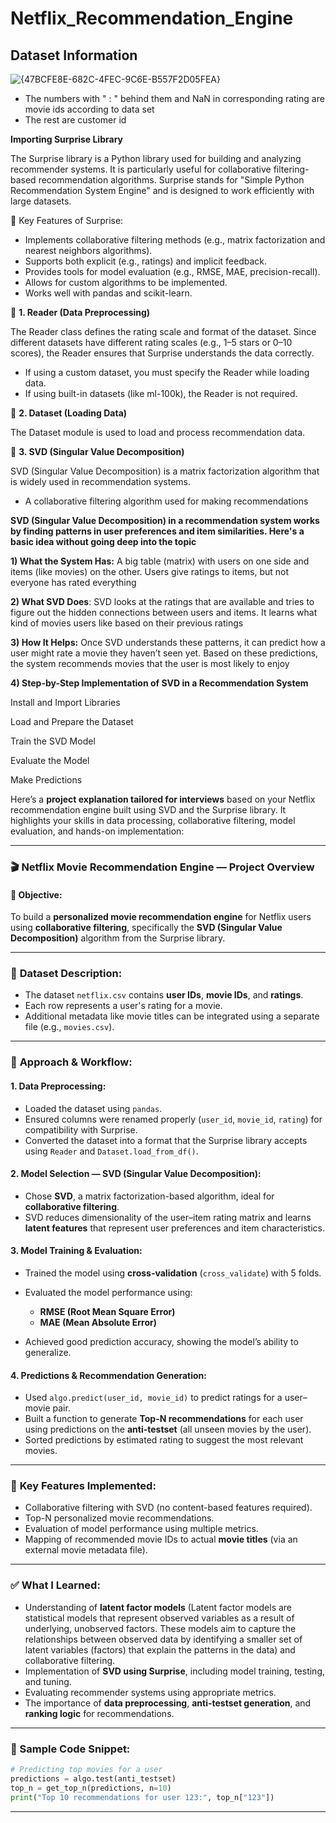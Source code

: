 # Netflix_Recommendation_Engine

## Dataset Information

![{47BCFE8E-682C-4FEC-9C6E-B557F2D05FEA}](https://github.com/user-attachments/assets/c2350645-5e1d-4ef5-bb30-570b10a404c2)

- The numbers with " : " behind them and NaN in corresponding rating are movie ids according to data set
- The rest are customer id

**Importing Surprise Library**

The Surprise library is a Python library used for building and analyzing recommender systems. It is particularly useful for collaborative filtering-based recommendation algorithms. Surprise stands for "Simple Python Recommendation System Engine" and is designed to work efficiently with large datasets.

📌 Key Features of Surprise:
- Implements collaborative filtering methods (e.g., matrix factorization and nearest neighbors algorithms).
- Supports both explicit (e.g., ratings) and implicit feedback.
- Provides tools for model evaluation (e.g., RMSE, MAE, precision-recall).
- Allows for custom algorithms to be implemented.
- Works well with pandas and scikit-learn.


📌 **1. Reader (Data Preprocessing)**

The Reader class defines the rating scale and format of the dataset. Since different datasets have different rating scales (e.g., 1–5 stars or 0–10 scores), the Reader ensures that Surprise understands the data correctly.
- If using a custom dataset, you must specify the Reader while loading data.
- If using built-in datasets (like ml-100k), the Reader is not required.

📌 **2. Dataset (Loading Data)**

The Dataset module is used to load and process recommendation data.

📌 **3. SVD (Singular Value Decomposition)**

SVD (Singular Value Decomposition) is a matrix factorization algorithm that is widely used in recommendation systems.
- A collaborative filtering algorithm used for making recommendations

**SVD (Singular Value Decomposition) in a recommendation system works by finding patterns in user preferences and item similarities. Here's a basic idea without going deep into the topic**

**1) What the System Has:** A big table (matrix) with users on one side and items (like movies) on the other. Users give ratings to items, but not everyone has rated everything

**2) What SVD Does**: SVD looks at the ratings that are available and tries to figure out the hidden connections between users and items. It learns what kind of movies users like based on their previous ratings

**3) How It Helps:** Once SVD understands these patterns, it can predict how a user might rate a movie they haven’t seen yet. Based on these predictions, the system recommends movies that the user is most likely to enjoy

**4) Step-by-Step Implementation of SVD in a Recommendation System**

Install and Import Libraries

Load and Prepare the Dataset

Train the SVD Model

Evaluate the Model

Make Predictions

Here’s a **project explanation tailored for interviews** based on your Netflix recommendation engine built using SVD and the Surprise library. It highlights your skills in data processing, collaborative filtering, model evaluation, and hands-on implementation:

---

### 🎬 **Netflix Movie Recommendation Engine — Project Overview**

#### 🔹 **Objective:**

To build a **personalized movie recommendation engine** for Netflix users using **collaborative filtering**, specifically the **SVD (Singular Value Decomposition)** algorithm from the Surprise library.

---

### 📁 **Dataset Description:**

* The dataset `netflix.csv` contains **user IDs**, **movie IDs**, and **ratings**.
* Each row represents a user's rating for a movie.
* Additional metadata like movie titles can be integrated using a separate file (e.g., `movies.csv`).

---

### 🧠 **Approach & Workflow:**

#### 1. **Data Preprocessing:**

* Loaded the dataset using `pandas`.
* Ensured columns were renamed properly (`user_id`, `movie_id`, `rating`) for compatibility with Surprise.
* Converted the dataset into a format that the Surprise library accepts using `Reader` and `Dataset.load_from_df()`.

#### 2. **Model Selection — SVD (Singular Value Decomposition):**

* Chose **SVD**, a matrix factorization-based algorithm, ideal for **collaborative filtering**.
* SVD reduces dimensionality of the user–item rating matrix and learns **latent features** that represent user preferences and item characteristics.

#### 3. **Model Training & Evaluation:**

* Trained the model using **cross-validation** (`cross_validate`) with 5 folds.
* Evaluated the model performance using:

  * **RMSE (Root Mean Square Error)**
  * **MAE (Mean Absolute Error)**
* Achieved good prediction accuracy, showing the model’s ability to generalize.

#### 4. **Predictions & Recommendation Generation:**

* Used `algo.predict(user_id, movie_id)` to predict ratings for a user–movie pair.
* Built a function to generate **Top-N recommendations** for each user using predictions on the **anti-testset** (all unseen movies by the user).
* Sorted predictions by estimated rating to suggest the most relevant movies.

---

### 📌 **Key Features Implemented:**

* Collaborative filtering with SVD (no content-based features required).
* Top-N personalized movie recommendations.
* Evaluation of model performance using multiple metrics.
* Mapping of recommended movie IDs to actual **movie titles** (via an external movie metadata file).

---

### ✅ **What I Learned:**

* Understanding of **latent factor models** (Latent factor models are statistical models that represent observed variables as a result of underlying, unobserved factors. These models aim to capture the relationships between observed data by identifying a smaller set of latent variables (factors) that explain the patterns in the data) and collaborative filtering.
* Implementation of **SVD using Surprise**, including model training, testing, and tuning.
* Evaluating recommender systems using appropriate metrics.
* The importance of **data preprocessing**, **anti-testset generation**, and **ranking logic** for recommendations.

---

### 📂 Sample Code Snippet:

```python
# Predicting top movies for a user
predictions = algo.test(anti_testset)
top_n = get_top_n(predictions, n=10)
print("Top 10 recommendations for user 123:", top_n["123"])
```

---

